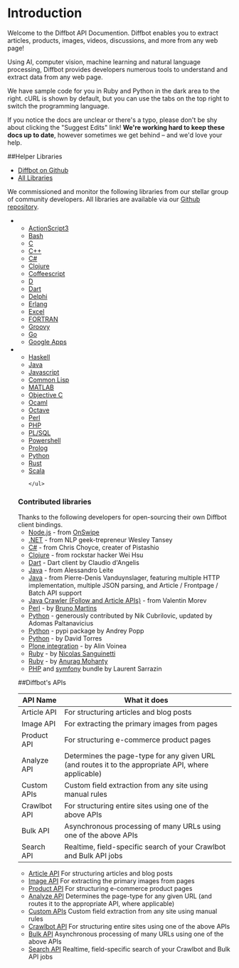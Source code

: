 <h1 class="section-header">Introduction</h1>

Welcome to the Diffbot API Documention. Diffbot enables you to extract articles, products, images, videos, discussions, and more from any web page! 

Using AI, computer vision, machine learning and natural language processing, Diffbot provides developers numerous tools to understand and extract data from any web page.

We have sample code for you in Ruby and Python in the dark area to the right. cURL is shown by default, but you can use the tabs on the top right to switch the programming language. 

If you notice the docs are unclear or there's a typo, please don't be shy about clicking the "Suggest Edits" link! **We're working hard to keep these docs up to date**, however sometimes we get behind – and we'd love your help.

##Helper Libraries
* [Diffbot on Github](http://www.github.com/diffbot)
* [All Libraries](http://www.github.com/diffbot)

We commissioned and monitor the following libraries from our stellar group of community developers. All libraries are available via our [Github repository](https://github.com/diffbot).

<ul class="list-unstyled">
  <li>
    <ul class="list-unstyled">
      <li><a target="_blank" href="https://github.com/diffbot/diffbot-as3-client">ActionScript3</a></li>
      <li><a target="_blank" href="https://github.com/diffbot/diffbot-bash-client">Bash</a></li>
      <li><a target="_blank" href="https://github.com/diffbot/diffbot-c-client">C</a></li>
      <li><a target="_blank" href="https://github.com/diffbot/diffbot-cpp-client">C++</a></li>
      <li><a target="_blank" href="https://github.com/diffbot/diffbot-csharp-client">C#</a></li>
      <li><a target="_blank" href="https://github.com/diffbot/diffbot-clojure-client">Clojure</a></li>
      <li><a target="_blank" href="https://github.com/diffbot/diffbot-coffeescript-client">Coffeescript</a></li>
      <li><a target="_blank" href="https://github.com/diffbot/diffbot-d-client">D</a></li>
      <li><a target="_blank" href="https://github.com/diffbot/diffbot-dart-client">Dart</a></li>
      <li><a target="_blank" href="https://github.com/diffbot/diffbot-delphi-client">Delphi</a></li>
      <li><a target="_blank" href="https://github.com/diffbot/diffbot-erlang-client">Erlang</a></li>
      <li><a target="_blank" href="https://github.com/diffbot/diffbot-excel-client">Excel</a></li>
      <li><a target="_blank" href="https://github.com/diffbot/diffbot-fortran-client">FORTRAN</a></li>
      <li><a target="_blank" href="https://github.com/diffbot/diffbot-groovy-client">Groovy</a></li>
      <li><a target="_blank" href="https://github.com/diffbot/diffbot-go-client">Go</a></li>
      <li><a target="_blank" href="https://github.com/diffbot/diffbot-google-apps-client">Google Apps</a></li>
    </ul>
  </li>
  <li>
    <ul class="list-unstyled">
      <li><a target="_blank" href="https://github.com/diffbot/diffbot-haskell-client">Haskell</a></li>
      <li><a target="_blank" href="https://github.com/diffbot/diffbot-java-client">Java</a></li>
      <li><a target="_blank" href="https://github.com/diffbot/diffbot-js-client">Javascript</a></li>
      <li><a target="_blank" href="https://github.com/diffbot/diffbot-lisp-client">Common Lisp</a></li>
      <li><a target="_blank" href="https://github.com/diffbot/diffbot-matlab-client">MATLAB</a></li>
      <li><a target="_blank" href="https://github.com/diffbot/diffbot-objc-client">Objective C</a></li>
      <li><a target="_blank" href="https://github.com/diffbot/diffbot-ocaml-client">Ocaml</a></li>
      <li><a target="_blank" href="https://github.com/diffbot/diffbot-octave-client">Octave</a></li>
      <li><a target="_blank" href="https://github.com/diffbot/diffbot-perl-client">Perl</a></li>
      <li><a target="_blank" href="https://github.com/diffbot/diffbot-php-client">PHP</a></li>
      <li><a target="_blank" href="https://github.com/diffbot/diffbot-plsql-client">PL/SQL</a></li>
      <li><a target="_blank" href="https://github.com/diffbot/diffbot-powershell-client">Powershell</a></li>
      <li><a target="_blank" href="https://github.com/diffbot/diffbot-prolog-client">Prolog</a></li>
      <li><a target="_blank" href="https://github.com/diffbot/diffbot-python-client">Python</a></li>
      <li><a target="_blank" href="https://github.com/diffbot/diffbot-rust-client">Rust</a></li>
      <li><a target="_blank" href="https://github.com/diffbot/diffbot-scala-client">Scala</a></li>

    </ul>
  </li>


  </ul>


<h3 class="toc-ignore">Contributed libraries</h3>
Thanks to the following developers for open-sourcing their own Diffbot client bindings.

<ul>
  <li><a href="https://github.com/markbao/node-diffbot" target="_new">Node.js</a> - from <a href="http://www.onswipe.com" target="_new">OnSwipe</a></li>
  <li><a href="https://github.com/tansey/diffbot" target="_new">.NET</a> - from NLP geek-trepreneur Wesley Tansey</li>
  <li><a href="https://github.com/TheRightChoyce/diffbot-csharp" target="_new">C#</a> - from Chris Choyce, creater of Pistashio</li>
  <li><a href="https://github.com/yayitswei/diffbot-clj" target="_new">Clojure</a> - from rockstar hacker Wei Hsu</li>

  <li><a href="http://pub.dartlang.org/packages/diffbot" target="_new">Dart</a> - Dart client by Claudio d'Angelis</li>
  <li><a href="https://github.com/alessandroleite/jdiffbot" target="_new">Java</a> - from Alessandro Leite</li>
  <li><a href="https://github.com/vanduynslagerp/diffbot-java-sdk" target="_new">Java</a> - from Pierre-Denis Vanduynslager, featuring multiple HTTP implementation, multiple JSON parsing, and Article / Frontpage / Batch API support
  </li><li><a href="https://github.com/vmorev/crawler" target="_new">Java Crawler (Follow and Article APIs)</a> - from Valentin Morev</li>
  <li><a href="https://metacpan.org/module/Net::DiffBot" target="_new">Perl</a> - by <a href="https://metacpan.org/author/BSM" target="_new">Bruno Martins</a></li>
  <li><a href="https://github.com/nikcub/py-diffbot" target="_new">Python</a> - generously contributed by Nik Cubrilovic, updated by Adomas Paltanavicius</li>
  <li><a href="http://pypi.python.org/pypi/diffbot/0.1" target="_new">Python</a> - pypi package by Andrey Popp</li>
  <li><a href="https://gist.github.com/1337245" target="_new">Python</a> - by David Torres</li>
  <li><a href="http://pypi.python.org/pypi/collective.diffbot/1.0" target="_new">Plone integration</a> - by Alin Voinea</li>
  <li><a href="https://rubygems.org/gems/diffbot" target="_new">Ruby</a> - by <a href="http://tinder.com" target="_new">Nicolas Sanguinetti</a></li>
  <li><a href="https://github.com/tevren/biffbot" target="_new">Ruby</a> - by <a href="https://github.com/tevren" target="_new">Anurag Mohanty</a></li>
  <li><a href="https://github.com/Laurent-Sarrazin/diffbot-php" target="_new">PHP</a> and <a href="https://github.com/Laurent-Sarrazin/LaurentSarrazinDiffbotBundle" target="_new">symfony</a> bundle by Laurent Sarrazin</li>
  </ul>



##Diffbot's APIs


| API Name      | What it does                                                                                          |
|-------------- |-----------------------------------------------------------------------------------------------------  |
|  Article API  | For structuring articles and blog posts                                                               |
|    Image API  | For extracting the primary images from pages                                                          |
|  Product API  | For structuring e-commerce product pages                                                              |
|  Analyze API  | Determines the page-type for any given URL (and routes it to the appropriate API, where applicable)   |
| Custom APIs   | Custom field extraction from any site using manual rules                                              |
| Crawlbot API  | For structuring entire sites using one of the above APIs                                              |
| Bulk API      | Asynchronous processing of many URLs using one of the above APIs                                      |
| Search API    | Realtime, field-specific search of your Crawlbot and Bulk API jobs      

* [Article API]() For structuring articles and blog posts
* [Image API]() For extracting the primary images from pages
* [Product API]() For structuring e-commerce product pages
* [Analyze API](#analyze-api) Determines the page-type for any given URL (and routes it to the appropriate API, where applicable)
* [Custom APIs]() Custom field extraction from any site using manual rules
* [Crawlbot API]() For structuring entire sites using one of the above APIs
* [Bulk API]() Asynchronous processing of many URLs using one of the above APIs
* [Search API]() Realtime, field-specific search of your Crawlbot and Bulk API jobs


